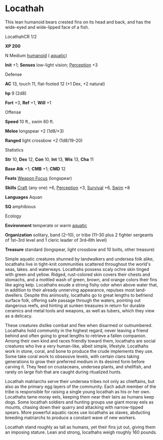 # Locathah

This lean humanoid bears crested fins on its head and back, and has the wide-eyed and wide-lipped face of a fish.

LocathahCR 1/2

**XP 200**

N Medium [humanoid](/pathfinderRPG/prd/monsters/creatureTypes.html#_humanoid) ( [aquatic](/pathfinderRPG/prd/monsters/creatureTypes.html#_aquatic-subtype))

**Init** +1; **Senses** low-light vision; [Perception](/pathfinderRPG/prd/additionalMonsters/../skills/perception.html#_perception) +3

Defense

**AC** 13, touch 11, flat-footed 12 (+1 Dex, +2 natural)

**hp** 9 (2d8)

**Fort** +3, **Ref** +1, **Will** +1

Offense

**Speed** 10 ft., swim 60 ft.

**Melee** longspear +2 (1d8/×3)

**Ranged** light crossbow +2 (1d8/19–20)

Statistics

**Str** 10, **Dex** 12, **Con** 10, **Int** 13, **Wis** 13, **Cha** 11

**Base Atk** +1; **CMB** +1; **CMD** 12

**Feats** [Weapon Focus](/pathfinderRPG/prd/additionalMonsters/../feats.html#_weapon-focus) (longspear)

**Skills** [Craft](/pathfinderRPG/prd/additionalMonsters/../skills/craft.html#_craft) (any one) +6, [Perception](/pathfinderRPG/prd/additionalMonsters/../skills/perception.html#_perception) +3, [Survival](/pathfinderRPG/prd/additionalMonsters/../skills/survival.html#_survival) +6, [Swim](/pathfinderRPG/prd/additionalMonsters/../skills/swim.html#_swim) +8

**Languages** Aquan

**SQ** amphibious

Ecology

**Environment** temperate or warm [aquatic](/pathfinderRPG/prd/monsters/creatureTypes.html#_aquatic-subtype)

**Organization** solitary, band (2–10), or tribe (11–30 plus 2 fighter sergeants of 1st–3rd level and 1 cleric leader of 3rd–6th level)

**Treasure** standard (longspear, light crossbow and 10 bolts, other treasure)

Simple aquatic creatures shunned by landwalkers and undersea folk alike, locathahs live in tight-knit communities scattered throughout the world's seas, lakes. and waterways. Locathahs possess scaly ochre skin tinged with green and yellow. Ridged, rust-colored skin covers their chests and stomachs, and a mottled wash of green, brown, and orange colors their fins like aging kelp. Locathahs exude a strong fishy odor when above water that, in addition to their already unnerving appearance, repulses most land-dwellers. Despite this animosity, locathahs go to great lengths to befriend surface folk, offering safe passage through the waters, pointing out dangerous reefs, and hinting at sunken treasures in return for durable ceramics and metal tools and weapons, as well as tubers, which they view as a delicacy.

These creatures dislike combat and flee when disarmed or outnumbered. Locathahs hold community in the highest regard, never leaving a friend behind and often going to great lengths to retrieve a fallen companion. Among their own kind and races friendly toward them, locathahs are social creatures who live a very human-like, albeit simple, lifestyle. Locathahs work in stone, coral, and bone to produce the crude implements they use. Some take coral work to obsessive levels, with certain clans taking generations to grow their preferred medium in its desired form before carving it. They feed on crustaceans, undersea plants, and shellfish, and rarely on large fish that are caught during ritualized hunts.

Locathah matriarchs serve their undersea tribes not only as chieftains, but also as the primary egg layers of the community. Each adult member of the tribe is responsible for raising a single young locathah as his or her own. Locathahs tame moray eels, keeping them near their lairs as humans keep dogs. Some locathah soldiers and hunting groups use giant moray eels as mounts, chasing down their quarry and attacking with narrow-tipped spears. More powerful aquatic races use locathahs as slaves, abducting breeding matriarchs to produce a constant wave of new workers.

Locathah stand roughly as tall as humans, yet their fins jut out, giving them an imposing stature. Lean and strong, locathahs weigh roughly 160 pounds.

